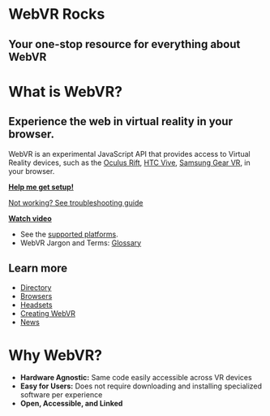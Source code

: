<!--
title: What is WebVR?
use_default_title: true
keywords: [reference]
date_published: 2017-11-04
date_updated: 2017-11-07
-->

# WebVR Rocks

## Your one-stop resource for everything about WebVR

# What is WebVR?

## Experience the web in virtual reality in your browser.

WebVR is an experimental JavaScript API that provides access to Virtual Reality devices, such as the [Oculus Rift](https://www3.oculus.com/rift/), [HTC Vive](https://www.vive.com/), [Samsung Gear VR](http://www.samsung.com/global/galaxy/gear-vr/), in your browser.

**[Help me get setup!](/getting-started)**

[Not working? See troubleshooting guide](/getting-started/troubleshooting)

**[Watch video](/getting-started)**

* See the [supported platforms](/getting-started/platforms).
* WebVR Jargon and Terms: [Glossary](/getting-started/glossary)

## Learn more
* [Directory](/directory)
* [Browsers](/browsers)
* [Headsets](/headsets)
* [Creating WebVR](/creating)
* [News]()


# Why WebVR?

* **Hardware Agnostic:** Same code
easily accessible across VR
devices
* **Easy for Users:** Does not
require downloading and
installing specialized
software per experience
* **Open, Accessible, and Linked**
